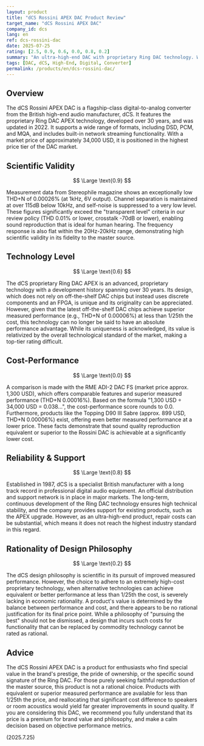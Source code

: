 ```yaml
---
layout: product
title: "dCS Rossini APEX DAC Product Review"
target_name: "dCS Rossini APEX DAC"
company_id: dcs
lang: en
ref: dcs-rossini-dac
date: 2025-07-25
rating: [2.5, 0.9, 0.6, 0.0, 0.8, 0.2]
summary: "An ultra-high-end DAC with proprietary Ring DAC technology. While its measurement performance is excellent, its cost-performance and design rationality are rated extremely low, as modern off-the-shelf chips deliver superior performance at less than 1/25th the price."
tags: [DAC, dCS, High-End, Digital, Converter]
permalink: /products/en/dcs-rossini-dac/
---
```


## Overview

The dCS Rossini APEX DAC is a flagship-class digital-to-analog converter from the British high-end audio manufacturer, dCS. It features the proprietary Ring DAC APEX technology, developed over 30 years, and was updated in 2022. It supports a wide range of formats, including DSD, PCM, and MQA, and includes built-in network streaming functionality. With a market price of approximately 34,000 USD, it is positioned in the highest price tier of the DAC market.

## Scientific Validity

$$ \Large \text{0.9} $$

Measurement data from Stereophile magazine shows an exceptionally low THD+N of 0.00026% (at 1kHz, 6V output). Channel separation is maintained at over 115dB below 10kHz, and self-noise is suppressed to a very low level. These figures significantly exceed the "transparent level" criteria in our review policy (THD 0.01% or lower, crosstalk -70dB or lower), enabling sound reproduction that is ideal for human hearing. The frequency response is also flat within the 20Hz-20kHz range, demonstrating high scientific validity in its fidelity to the master source.

## Technology Level

$$ \Large \text{0.6} $$

The dCS proprietary Ring DAC APEX is an advanced, proprietary technology with a development history spanning over 30 years. Its design, which does not rely on off-the-shelf DAC chips but instead uses discrete components and an FPGA, is unique and its originality can be appreciated. However, given that the latest off-the-shelf DAC chips achieve superior measured performance (e.g., THD+N of 0.00006%) at less than 1/25th the cost, this technology can no longer be said to have an absolute performance advantage. While its uniqueness is acknowledged, its value is relativized by the overall technological standard of the market, making a top-tier rating difficult.

## Cost-Performance

$$ \Large \text{0.0} $$

A comparison is made with the RME ADI-2 DAC FS (market price approx. 1,300 USD), which offers comparable features and superior measured performance (THD+N 0.00016%). Based on the formula "1,300 USD ÷ 34,000 USD = 0.038...", the cost-performance score rounds to 0.0. Furthermore, products like the Topping D90 III Sabre (approx. 899 USD, THD+N 0.00006%) exist, offering even better measured performance at a lower price. These facts demonstrate that sound quality reproduction equivalent or superior to the Rossini DAC is achievable at a significantly lower cost.

## Reliability & Support

$$ \Large \text{0.8} $$

Established in 1987, dCS is a specialist British manufacturer with a long track record in professional digital audio equipment. An official distribution and support network is in place in major markets. The long-term, continuous development of the Ring DAC technology ensures high technical stability, and the company provides support for existing products, such as the APEX upgrade. However, as an ultra-high-end product, repair costs can be substantial, which means it does not reach the highest industry standard in this regard.

## Rationality of Design Philosophy

$$ \Large \text{0.2} $$

The dCS design philosophy is scientific in its pursuit of improved measured performance. However, the choice to adhere to an extremely high-cost proprietary technology, when alternative technologies can achieve equivalent or better performance at less than 1/25th the cost, is severely lacking in economic rationality. A product's value is determined by the balance between performance and cost, and there appears to be no rational justification for its final price point. While a philosophy of "pursuing the best" should not be dismissed, a design that incurs such costs for functionality that can be replaced by commodity technology cannot be rated as rational.

## Advice

The dCS Rossini APEX DAC is a product for enthusiasts who find special value in the brand's prestige, the pride of ownership, or the specific sound signature of the Ring DAC. For those purely seeking faithful reproduction of the master source, this product is not a rational choice. Products with equivalent or superior measured performance are available for less than 1/25th the price, and reallocating that significant cost difference to speakers or room acoustics would yield far greater improvements in sound quality. If you are considering this DAC, we recommend you fully understand that its price is a premium for brand value and philosophy, and make a calm decision based on objective performance metrics.

(2025.7.25)
